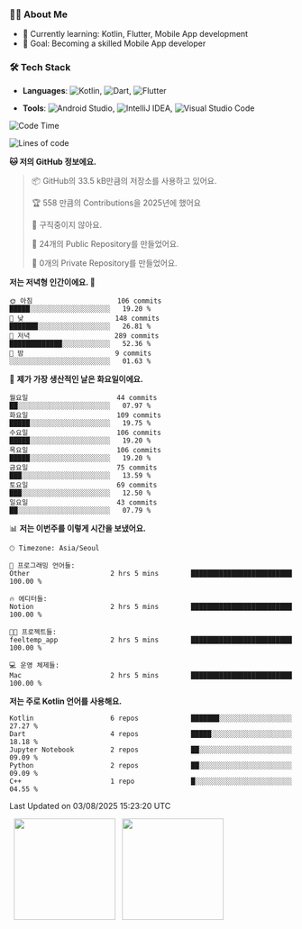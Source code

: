 ### 👨‍💻 About Me
- 🌱 Currently learning: Kotlin, Flutter, Mobile App development
- 🎯 Goal: Becoming a skilled Mobile App developer

### 🛠 Tech Stack
- **Languages**: ![Kotlin](https://img.shields.io/badge/Kotlin-0095D5?style=flat-square&logo=kotlin&logoColor=white), ![Dart](https://img.shields.io/badge/Dart-0175C2?style=flat-square&logo=dart&logoColor=white), ![Flutter](https://img.shields.io/badge/Flutter-02569B?style=flat-square&logo=flutter&logoColor=white)

- **Tools**:
![Android Studio](https://img.shields.io/badge/Android%20Studio-3DDC84?style=flat-square&logo=android-studio&logoColor=white), 
![IntelliJ IDEA](https://img.shields.io/badge/IntelliJ%20IDEA-000000?style=flat-square&logo=intellij-idea&logoColor=white), 
![Visual Studio Code](https://img.shields.io/badge/VS%20Code-007ACC?style=flat-square&logo=visual-studio-code&logoColor=white)

<!--START_SECTION:waka-->
![Code Time](http://img.shields.io/badge/Code%20Time-223%20hrs%2022%20mins-blue)

![Lines of code](https://img.shields.io/badge/%EC%A0%80%EB%8A%94%20%EC%97%AC%ED%83%9C%EA%B9%8C%EC%A7%80%20-304.8%20thousand%20%EC%A4%84%EC%9D%98%20%EC%BD%94%EB%93%9C%EB%A5%BC%20%EC%9E%91%EC%84%B1%ED%96%88%EC%96%B4%EC%9A%94.-blue)

**🐱 저의 GitHub 정보에요.** 

> 📦 GitHub의 33.5 kB만큼의 저장소를 사용하고 있어요. 
 > 
> 🏆 558 만큼의 Contributions을 2025년에 했어요
 > 
> 🚫 구직중이지 않아요.
 > 
> 📜 24개의 Public Repository를 만들었어요. 
 > 
> 🔑 0개의 Private Repository를 만들었어요. 
 > 
**저는 저녁형 인간이에요. 🦉** 

```text
🌞 아침                     106 commits         █████░░░░░░░░░░░░░░░░░░░░   19.20 % 
🌆 낮　                     148 commits         ███████░░░░░░░░░░░░░░░░░░   26.81 % 
🌃 저녁                     289 commits         █████████████░░░░░░░░░░░░   52.36 % 
🌙 밤　                     9 commits           ░░░░░░░░░░░░░░░░░░░░░░░░░   01.63 % 
```
📅 **제가 가장 생산적인 날은 화요일이에요.** 

```text
월요일                      44 commits          ██░░░░░░░░░░░░░░░░░░░░░░░   07.97 % 
화요일                      109 commits         █████░░░░░░░░░░░░░░░░░░░░   19.75 % 
수요일                      106 commits         █████░░░░░░░░░░░░░░░░░░░░   19.20 % 
목요일                      106 commits         █████░░░░░░░░░░░░░░░░░░░░   19.20 % 
금요일                      75 commits          ███░░░░░░░░░░░░░░░░░░░░░░   13.59 % 
토요일                      69 commits          ███░░░░░░░░░░░░░░░░░░░░░░   12.50 % 
일요일                      43 commits          ██░░░░░░░░░░░░░░░░░░░░░░░   07.79 % 
```


📊 **저는 이번주를 이렇게 시간을 보냈어요.** 

```text
🕑︎ Timezone: Asia/Seoul

💬 프로그래밍 언어들: 
Other                    2 hrs 5 mins        █████████████████████████   100.00 % 

🔥 에디터들: 
Notion                   2 hrs 5 mins        █████████████████████████   100.00 % 

🐱‍💻 프로젝트들: 
feeltemp_app             2 hrs 5 mins        █████████████████████████   100.00 % 

💻 운영 체제들: 
Mac                      2 hrs 5 mins        █████████████████████████   100.00 % 
```

**저는 주로 Kotlin 언어를 사용해요.** 

```text
Kotlin                   6 repos             ███████░░░░░░░░░░░░░░░░░░   27.27 % 
Dart                     4 repos             █████░░░░░░░░░░░░░░░░░░░░   18.18 % 
Jupyter Notebook         2 repos             ██░░░░░░░░░░░░░░░░░░░░░░░   09.09 % 
Python                   2 repos             ██░░░░░░░░░░░░░░░░░░░░░░░   09.09 % 
C++                      1 repo              █░░░░░░░░░░░░░░░░░░░░░░░░   04.55 % 
```




 Last Updated on 03/08/2025 15:23:20 UTC
<!--END_SECTION:waka-->

<p>
  <img height="180em" src="https://github-readme-stats.vercel.app/api?username=JongHyun070105&show_icons=true&include_all_commits=true&bg_color=0d1117&title_color=ffffff&text_color=c9d1d9&icon_color=79ff97">
  <img height="180em" src="https://github-readme-stats.vercel.app/api/top-langs/?username=JongHyun070105&layout=compact&langs_count=4&bg_color=0d1117&title_color=ffffff&text_color=c9d1d9&hide=php,jupyter%20notebook&hide_repo=EcoStep,mimir,git-session">
</p>
